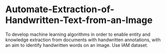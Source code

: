 # Automate-Extraction-of-Handwritten-Text-from-an-Image
To develop machine learning algorithms in order to enable entity and knowledge extraction from documents with handwritten annotations, with an aim to identify handwritten words on an image.
Use IAM dataset.

